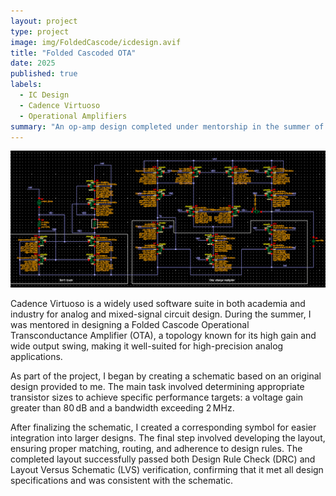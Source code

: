 ```yaml
---
layout: project
type: project
image: img/FoldedCascode/icdesign.avif
title: "Folded Cascoded OTA"
date: 2025
published: true
labels:
  - IC Design
  - Cadence Virtuoso
  - Operational Amplifiers
summary: "An op-amp design completed under mentorship in the summer of 2025 using Cadence Virtuoso software."
---
```


<img class="img-fluid" src="../img/FoldedCascode/schematicdesign.png">

Cadence Virtuoso is a widely used software suite in both academia and industry for analog and mixed-signal circuit design. During the summer, I was mentored in designing a Folded Cascode Operational Transconductance Amplifier (OTA), a topology known for its high gain and wide output swing, making it well-suited for high-precision analog applications.

As part of the project, I began by creating a schematic based on an original design provided to me. The main task involved determining appropriate transistor sizes to achieve specific performance targets: a voltage gain greater than 80 dB and a bandwidth exceeding 2 MHz.

After finalizing the schematic, I created a corresponding symbol for easier integration into larger designs. The final step involved developing the layout, ensuring proper matching, routing, and adherence to design rules. The completed layout successfully passed both Design Rule Check (DRC) and Layout Versus Schematic (LVS) verification, confirming that it met all design specifications and was consistent with the schematic.

